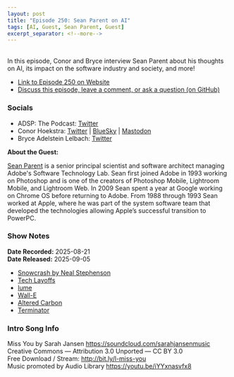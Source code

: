 ```yaml
---
layout: post
title: "Episode 250: Sean Parent on AI"
tags: [AI, Guest, Sean Parent, Guest]
excerpt_separator: <!--more-->
---
```


<div id="buzzsprout-player-17792241"></div><script src="https://www.buzzsprout.com/1501960/episodes/17792241-episode-250-sean-parent-on-ai.js?container_id=buzzsprout-player-17792241&player=small" type="text/javascript" charset="utf-8"></script>

<br>In this episode, Conor and Bryce interview Sean Parent about his thoughts on AI, its impact on the software industry and society, and more!

<!--more-->

* [Link to Episode 250 on Website](https://adspthepodcast.com/2025/09/05/Episode-250.html)
* [Discuss this episode, leave a comment, or ask a question (on GitHub)](https://github.com/codereport/adsp2/discussions/149)

### Socials
 
* ADSP: The Podcast: [Twitter](https://twitter.com/adspthepodcast)
* Conor Hoekstra: [Twitter](https://twitter.com/code_report) \| [BlueSky](https://bsky.app/profile/codereport.bsky.social) \| [Mastodon](https://mastodon.social/@code_report)
* Bryce Adelstein Lelbach: [Twitter](https://x.com/blelbach)

**About the Guest:**

[Sean Parent](https://twitter.com/seanparent) is a senior principal scientist and software architect managing Adobe's Software Technology Lab. Sean first joined Adobe in 1993 working on Photoshop and is one of the creators of Photoshop Mobile, Lightroom Mobile, and Lightroom Web. In 2009 Sean spent a year at Google working on Chrome OS before returning to Adobe. From 1988 through 1993 Sean worked at Apple, where he was part of the system software team that developed the technologies allowing Apple’s successful transition to PowerPC.

### Show Notes

**Date Recorded:** 2025-08-21 <br>
**Date Released:** 2025-09-05

* [Snowcrash by Neal Stephenson](https://en.wikipedia.org/wiki/Snow_Crash)
* [Tech Layoffs](https://www.trueup.io/layoffs)
* [lume](https://www.youtube.com/watch?v=LZN3ImFVnFM)
* [Wall-E](https://en.wikipedia.org/wiki/Wall-E)
* [Altered Carbon](https://en.wikipedia.org/wiki/Altered_Carbon)
* [Terminator](https://en.wikipedia.org/wiki/Terminator_(franchise))

### Intro Song Info
 
Miss You by Sarah Jansen https://soundcloud.com/sarahjansenmusic<br>
Creative Commons — Attribution 3.0 Unported — CC BY 3.0<br>
Free Download / Stream: http://bit.ly/l-miss-you<br>
Music promoted by Audio Library https://youtu.be/iYYxnasvfx8<br>
